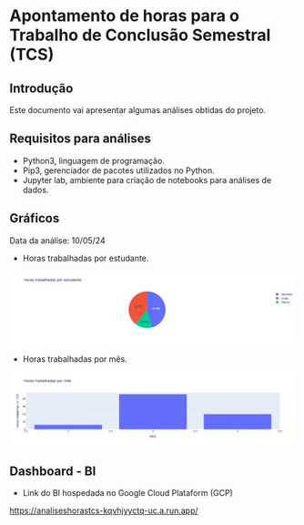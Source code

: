 # Apontamento de horas para o Trabalho de Conclusão Semestral (TCS)

## Introdução
Este documento vai apresentar algumas análises obtidas do projeto.

## Requisitos para análises

- Python3, linguagem de programação.
- Pip3, gerenciador de pacotes utilizados no Python.
- Jupyter lab, ambiente para criação de notebooks para análises de dados.

## Gráficos
Data da análise: 10/05/24

- Horas trabalhadas por estudante.

![Gráfico por estudante](https://github.com/kanyesteves/analisesHorasTCS/blob/main/assets/graphsStudents.png)

- Horas trabalhadas por mês.

![Gráfico por mes](https://github.com/kanyesteves/analisesHorasTCS/blob/main/assets/graphsMonths.png)

## Dashboard - BI

- Link do BI hospedada no Google Cloud Plataform (GCP)

https://analiseshorastcs-kqvhjyyctq-uc.a.run.app/
